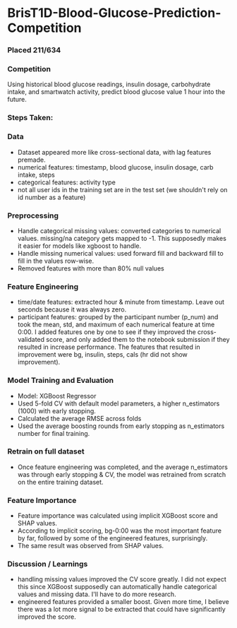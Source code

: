 # BrisT1D-Blood-Glucose-Prediction-Competition


### Placed 211/634


### Competition 
Using historical blood glucose readings, insulin dosage, carbohydrate intake, and smartwatch activity, predict blood glucose value 1 hour into the future. 

### Steps Taken: 

### Data 
- Dataset appeared more like cross-sectional data, with lag features premade.
- numerical features: timestamp, blood glucose, insulin dosage, carb intake, steps
- categorical features: activity type
- not all user ids in the training set are in the test set (we shouldn't rely on id number as a feature)

### Preprocessing 
- Handle categorical missing values: converted categories to numerical values. missing/na category gets mapped to -1. This supposedly makes it easier for models like xgboost to handle. 
- Handle missing numerical values: used forward fill and backward fill to fill in the values row-wise.
- Removed features with more than 80% null values

### Feature Engineering 
- time/date features: extracted hour & minute from timestamp. Leave out seconds because it was always zero.
- participant features: grouped by the participant number (p_num) and took the mean, std, and maximum of each numerical feature at time 0:00. I added features one by one to see if they improved the cross-validated score, and only added them to the notebook submission if they resulted in increase performance. The features that resulted in improvement were bg, insulin, steps, cals (hr did not show improvement).

### Model Training and Evaluation 
- Model: XGBoost Regressor
- Used 5-fold CV with default model parameters, a higher n_estimators (1000) with early stopping.
- Calculated the average RMSE across folds
- Used the average boosting rounds from early stopping as n_estimators number for final training.

### Retrain on full dataset 
- Once feature engineering was completed, and the average n_estimators was through early stopping & CV, the model was retrained from scratch on the entire training dataset.

### Feature Importance 
- Feature importance was calculated using implicit XGBoost score and SHAP values.
- According to implicit scoring, bg-0:00 was the most important feature by far, followed by some of the engineered features, surprisingly.
- The same result was observed from SHAP values.


### Discussion / Learnings 
- handling missing values improved the CV score greatly. I did not expect this since XGBoost supposedly can automatically handle categorical values and missing data. I'll have to do more research.
- engineered features provided a smaller boost. Given more time, I believe there was a lot more signal to be extracted that could have significantly improved the score.
